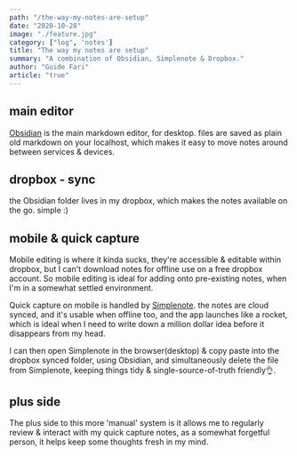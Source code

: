```yaml
---
path: "/the-way-my-notes-are-setup"
date: "2020-10-28"
image: "./feature.jpg"
category: ["log", 'notes']
title: "The way my notes are setup"
summary: "A combination of Obsidian, Simplenote & Dropbox."
author: "Guide Fari"
article: "true"
---
```

 ## main editor
 [Obsidian](https://obsidian.md/) is the main markdown editor, for desktop. files are saved as plain old markdown on your localhost, which makes it easy to move notes around between services & devices.
 
 ## dropbox - sync
the Obsidian folder lives in my dropbox, which makes the notes available on the go. simple :)

## mobile & quick capture
Mobile editing is where it kinda sucks, they're accessible & editable within dropbox, but I can't download notes for offline use on a free dropbox account. So mobile editing is ideal for adding onto pre-existing notes, when I'm in a somewhat settled environment.

Quick capture on mobile is handled by [Simplenote](https://simplenote.com/). the notes are cloud synced, and it's usable when offline too, and the app launches like a rocket, which is ideal when I need to write down a million dollar idea before it disappears from my head.

I can then open Simplenote in the browser(desktop) & copy paste into the dropbox synced folder, using Obsidian, and simultaneously delete the file from Simplenote, keeping things tidy & single-source-of-truth friendly👌.

## plus side
The plus side to this more 'manual' system is it allows me to regularly review & interact with my quick capture notes, as a somewhat forgetful person, it helps keep some thoughts fresh in my mind.